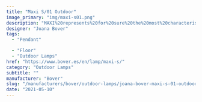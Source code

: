 ```yaml
---
title: "Maxi S/01 Outdoor"
image_primary: "img/maxi-s01.png"
description: "MAXI%20represents%20for%20sure%20the%20most%20characteristic%20and%A0emblematic%20product%20of%20BOVER.%20Made%20out%20of%20translucent%20ribbon%20since%20its%20creation%20in%202001%2C%A0Maxi%20has%20achieved%20positioning%20itself%20as%20one%20of%20the%20most%A0reliable%20and%20best%20seller%20product%20in%20BOVER%u2019s%20catalogue%2C%A0regardless%20the%20market%20or%20culture%20it%20is%20addressed%20to.%20Maxi%20products%20meet%20in%20one%20product%20BOVER%u2019s%20essence%3A%20its%A0smooth%20shapes%2C%20its%20warm%20light%20and%20the%20different%20available%A0options%20in%20which%20it%20is%20presented%20in%20the%20market%2C%20has%20positioned%A0this%20product%20as%20a%20non-temporal%20product%2C%20adapting%20itself%A0without%20shrillness%20over%20time%20without%20losing%20its%20contemporary%A0aspect.%20Motivated%20by%20these%20reasons%2C%20we%20decided%20to%20go%20a%20step%20forward%A0and%20reinvent%20it%20going%20beyond%20the%20verge%20of%20indoor%20products%2C%A0to%20bring%20Maxi%20to%20gardens%2C%20terraces%20and%20open%20spaces%20where%A0its%20marked%20warm%20feature%20can%20offer%20us%20a%20good%20light%20coming%A0out%20from%20its%20polythene%20shade.%0A%0A"
designer: "Joana Bover"
tags: 
  - "Pendant"

  - "Floor"
  - "Outdoor Lamps"
href: "https://www.bover.es/en/lamp/maxi-s/"
category: "Outdoor Lamps"
subtitle: ""
manufacturer: "Bover"
slug: "/manufacturers/bover/outdoor-lamps/joana-bover-maxi-s-01-outdoor"
date: "2021-05-10"
---
```


